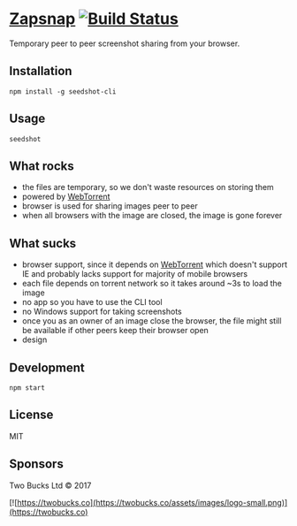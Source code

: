 # [Zapsnap](http://seedshot.io/) [![Build Status](https://travis-ci.org/twobucks/snapzap.svg?branch=master)](https://travis-ci.org/twobucks/snapzap)

Temporary peer to peer screenshot sharing from your browser.

## Installation

```
npm install -g seedshot-cli
```

## Usage

```
seedshot
```

## What rocks

* the files are temporary, so we don't waste resources on storing them
* powered by [WebTorrent](https://github.com/feross/webtorrent)
* browser is used for sharing images peer to peer
* when all browsers with the image are closed, the image is gone forever

## What sucks

* browser support, since it depends on [WebTorrent](https://github.com/feross/webtorrent) which doesn't support IE and probably lacks support for majority
of mobile browsers
* each file depends on torrent network so it takes around ~3s to load the image
* no app so you have to use the CLI tool
* no Windows support for taking screenshots
* once you as an owner of an image close the browser, the file might still be available if other peers keep their browser open
* design 

## Development

```
npm start
```

## License

MIT

## Sponsors

Two Bucks Ltd © 2017

[![https://twobucks.co](https://twobucks.co/assets/images/logo-small.png)](https://twobucks.co)
